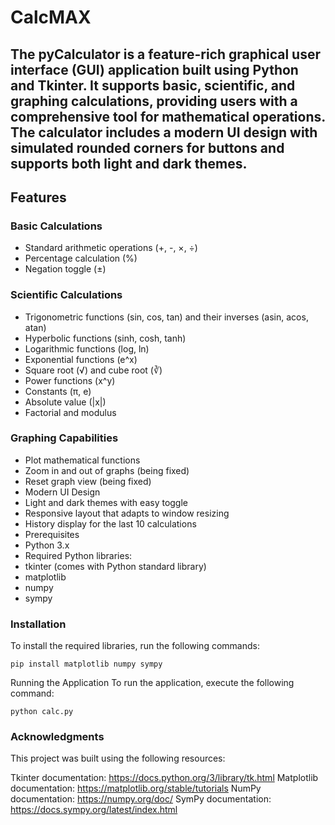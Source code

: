 # CalcMAX

## The pyCalculator is a feature-rich graphical user interface (GUI) application built using Python and Tkinter. It supports basic, scientific, and graphing calculations, providing users with a comprehensive tool for mathematical operations. The calculator includes a modern UI design with simulated rounded corners for buttons and supports both light and dark themes.

## Features

### Basic Calculations
- Standard arithmetic operations (+, -, ×, ÷)
- Percentage calculation (%)
- Negation toggle (±)

### Scientific Calculations
- Trigonometric functions (sin, cos, tan) and their inverses (asin, acos, atan)
- Hyperbolic functions (sinh, cosh, tanh)
- Logarithmic functions (log, ln)
- Exponential functions (e^x)
- Square root (√) and cube root (∛)
- Power functions (x^y)
- Constants (π, e)
- Absolute value (|x|)
- Factorial and modulus

### Graphing Capabilities
- Plot mathematical functions
- Zoom in and out of graphs (being fixed)
- Reset graph view (being fixed)
- Modern UI Design
- Light and dark themes with easy toggle
- Responsive layout that adapts to window resizing
- History display for the last 10 calculations
- Prerequisites
- Python 3.x
- Required Python libraries:
- tkinter (comes with Python standard library)
- matplotlib
- numpy
- sympy

### Installation
To install the required libraries, run the following commands:
```
pip install matplotlib numpy sympy
```
Running the Application
To run the application, execute the following command:
```
python calc.py
```
### Acknowledgments
This project was built using the following resources:

Tkinter documentation: https://docs.python.org/3/library/tk.html
Matplotlib documentation: https://matplotlib.org/stable/tutorials
NumPy documentation: https://numpy.org/doc/
SymPy documentation: https://docs.sympy.org/latest/index.html